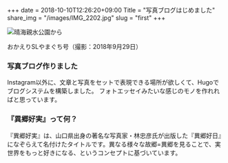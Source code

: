 +++
date  = 2018-10-10T12:26:20+09:00
Title = "写真ブログはじめました"
share_img = "/images/IMG_2202.jpg"
slug = "first"
+++

![晴海親水公園から](/images/IMG_2202.jpg)
<p class="caption">おかえりSLやまぐち号（撮影：2018年9月29日）</p>

<h3>写真ブログ作りました</h3>

Instagram以外に、文章と写真をセットで表現できる場所が欲しくて、Hugoでブログシステムを構築しました。
フォトエッセイみたいな感じのモノを作れればと思っています。

<h3>『異郷好実』って何？</h3>

『異郷好実』は、山口県出身の著名な写真家・林忠彦氏が出版した『異郷好日』になぞらえて名付けたタイトルです。異なる様々な故郷=異郷を見ることで、実世界をもっと好きになる、というコンセプトに基づいています。